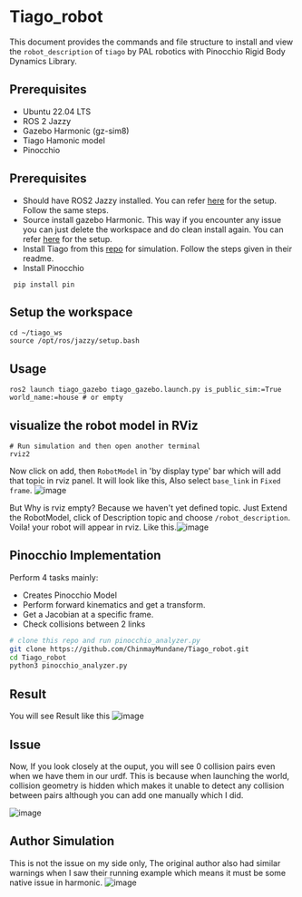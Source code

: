 # Tiago_robot

This document provides the commands and file structure to install and view the `robot_description` of `tiago` by PAL robotics with Pinocchio Rigid Body Dynamics Library.

## Prerequisites

- Ubuntu 22.04 LTS
- ROS 2 Jazzy
- Gazebo Harmonic (gz-sim8)
- Tiago Hamonic model
- Pinocchio

## Prerequisites 
- Should have ROS2 Jazzy installed. You can refer [here](https://docs.ros.org/en/jazzy/Installation/Ubuntu-Install-Debs.html) for the setup. Follow the same steps.
- Source install gazebo Harmonic. This way if you encounter any issue you can just delete the workspace and do clean install again. You can refer [here](https://gazebosim.org/docs/harmonic/install_ubuntu_src/) for the setup.
- Install Tiago from this [repo](https://github.com/Tiago-Harmonic/tiago_harmonic) for simulation. Follow the steps given in their readme.
- Install Pinocchio
```
 pip install pin
```


## Setup the workspace
```
cd ~/tiago_ws
source /opt/ros/jazzy/setup.bash
```

## Usage

```
ros2 launch tiago_gazebo tiago_gazebo.launch.py is_public_sim:=True world_name:=house # or empty
```


## visualize the robot model in RViz

```
# Run simulation and then open another terminal
rviz2
```
Now click on add, then `RobotModel` in 'by display type' bar which will add that topic in rviz panel.
It will look like this, Also select `base_link` in `Fixed frame`. ![image](https://github.com/user-attachments/assets/0e822556-a12d-4d06-baf4-d373f396c61f)








But Why is rviz empty? Because we haven't yet defined topic. Just Extend the RobotModel, click of Description topic and choose `/robot_description`.
Voila! your robot will appear in rviz.
Like this.![image](https://github.com/user-attachments/assets/098638a8-b09d-4efa-ba88-50e3ba914259)



## Pinocchio Implementation

Perform 4 tasks mainly:
- Creates Pinocchio Model
- Perform forward kinematics and get a transform.
- Get a Jacobian at a specific frame.
- Check collisions between 2 links

```bash
# clone this repo and run pinocchio_analyzer.py
git clone https://github.com/ChinmayMundane/Tiago_robot.git
cd Tiago_robot
python3 pinocchio_analyzer.py
```
## Result
You will see Result like this
![image](https://github.com/user-attachments/assets/034839f4-2b89-4344-8457-f219b4cfb012)

## Issue

Now, If you look closely at the ouput, you will see 0 collision pairs even when we have them in our urdf. This is because when launching the world, collision geometry is hidden which makes it unable to detect any collision between pairs although you can add one manually which I did.

![image](https://github.com/user-attachments/assets/46137247-1dae-420d-940b-f19ec7cb4f79)


## Author Simulation

This is not the issue on my side only, The original author also had similar warnings when I saw their running example which means it must be some native issue in harmonic.
![image](https://github.com/user-attachments/assets/cd76656b-df1a-4700-ba9d-1897ba90dadc)







